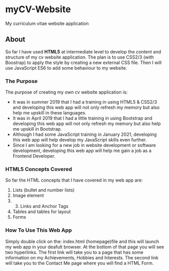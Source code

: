 # myCV-Website
My curriculum vitae website application

## About
So far I have used **HTML5** at intermediate level to develop the content and structure of my cv website application.
The plan is to use CSS2/3 (with Boostrap) to apply the style by creating a new external CSS file. Then I will use JavaScript ES6 to add some behaviour to my website.

### The Purpose
The purpose of creating my own cv website application is:
- It was in summer 2019 that I had a training in using HTML5 & CSS2/3 and developing this web app will not only refresh my memory but also help me upskill in these languages.
- It was in April 2019 that I had a little training in using Bootstrap and developing this web app will not only refresh my memory but also help me upskill in Bootstrap.
- Although I had some JavaScript training in January 2021, developing this web app will help develop my JavaScript skills even further.
- Since I am looking for a new job in website development or software development, developing this web app will help me gain a job as a Frontend Developer.

### HTML5 Concepts Covered
So far the HTML concepts that I have covered in my web app are:
1. Lists (bullet and number lists)
2. Image element
3. 3. Links and Anchor Tags
4. Tables and tables for layout
5. Forms

### How To Use This Web App
Simply double click on the: index.html (homepage)file and this will launch my web app in your deafult browser. At the bottom of that page you will see two hyperlinks. The first link will take you to a page that has some information on my Achievements, Hobbies and Interests. The second link will take you to the Contact Me page where you will find a HTML Form.



